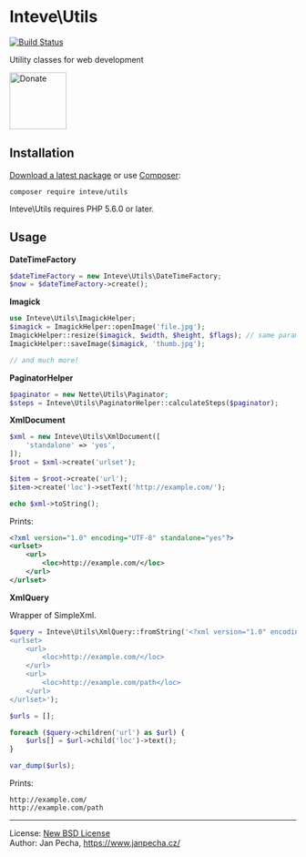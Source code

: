 
# Inteve\Utils

[![Build Status](https://github.com/inteve/utils/workflows/Build/badge.svg)](https://github.com/inteve/utils/actions)

Utility classes for web development

<a href="https://www.janpecha.cz/donate/"><img src="https://buymecoffee.intm.org/img/donate-banner.v1.svg" alt="Donate" height="100"></a>


## Installation

[Download a latest package](https://github.com/inteve/utils/releases) or use [Composer](http://getcomposer.org/):

```
composer require inteve/utils
```

Inteve\Utils requires PHP 5.6.0 or later.


## Usage

**DateTimeFactory**

```php
$dateTimeFactory = new Inteve\Utils\DateTimeFactory;
$now = $dateTimeFactory->create();
```


**Imagick**

``` php
use Inteve\Utils\ImagickHelper;
$imagick = ImagickHelper::openImage('file.jpg');
ImagickHelper::resize($imagick, $width, $height, $flags); // same parameters as for Image::resize()
ImagickHelper::saveImage($imagick, 'thumb.jpg');

// and much more!
```


**PaginatorHelper**

```php
$paginator = new Nette\Utils\Paginator;
$steps = Inteve\Utils\PaginatorHelper::calculateSteps($paginator);
```


**XmlDocument**

```php
$xml = new Inteve\Utils\XmlDocument([
	'standalone' => 'yes',
]);
$root = $xml->create('urlset');

$item = $root->create('url');
$item->create('loc')->setText('http://example.com/');

echo $xml->toString();
```

Prints:

```xml
<?xml version="1.0" encoding="UTF-8" standalone="yes"?>
<urlset>
	<url>
		<loc>http://example.com/</loc>
	</url>
</urlset>
```

**XmlQuery**

Wrapper of SimpleXml.

```php
$query = Inteve\Utils\XmlQuery::fromString('<?xml version="1.0" encoding="UTF-8" standalone="yes"?>
<urlset>
	<url>
		<loc>http://example.com/</loc>
	</url>
	<url>
		<loc>http://example.com/path</loc>
	</url>
</urlset>');

$urls = [];

foreach ($query->children('url') as $url) {
	$urls[] = $url->child('loc')->text();
}

var_dump($urls);
```

Prints:

```
http://example.com/
http://example.com/path
```


------------------------------

License: [New BSD License](license.md)
<br>Author: Jan Pecha, https://www.janpecha.cz/
